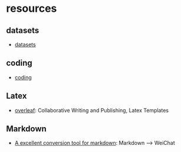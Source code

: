 # resources


## datasets

- [datasets](datasets/index.md)

## coding

- [coding](./coding/index.md)

## Latex

- [overleaf](https://www.overleaf.com/): Collaborative Writing and Publishing, Latex Templates


## Markdown

- [A excellent conversion tool for markdown](http://blog.didispace.com/tools/online-markdown/): Markdown --> WeiChat
